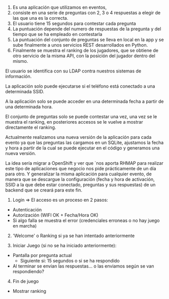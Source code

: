 

1. Es una aplicación que utilizamos en eventos, 
2. consiste en una serie de preguntas con 2, 3 o 4 respuestas a elegir de las que una es la correcta. 
3. El usuario tiene 15 segundos para contestar cada pregunta 
4. La puntuación depende del numero de respuestas de la pregunta y del tiempo que se ha empleado en contestarla
5. La puntuación del conjunto de preguntas se lleva en local en la app y se sube finalmente a unos servicios REST desarrollados en Python. 
6. Finalmente se muestra el ranking de los jugadores, que se obtiene de otro servicio de la misma API, con la posición del jugador dentro del mismo.


 

El usuario se identifica con su LDAP contra nuestros sistemas de información. 

La aplicación solo puede ejecutarse si el teléfono está conectado a una determinada SSID. 

A la aplicación solo se puede acceder en una determinada fecha a partir de una determinada hora. 

El conjunto de preguntas solo se puede contestar una vez, una vez se le muestra el ranking, en posteriores accesos se le vuelve a mostrar directamente el ranking.


Actualmente realizamos una nueva versión de la aplicación para cada evento ya que las preguntas las cargamos en un SQLite, ajustamos la fecha y hora a partir de la cual se puede ejecutar en el código y generamos una nueva versión.

La idea sería migrar a OpenShift y ver que `nos aporta RHMAP para realizar este tipo de aplicaciones que negocio nos pide prácticamente de un día para otro. Y generalizar la misma aplicación para cualquier evento, de manera que se descargue la configuración (fecha y hora de activación, SSID a la que debe estar conectado, preguntas y sus respuestas) de un backend que se creará para este fin.


1. Login => El acceso es un proceso en 2 pasos:
- Autenticación
- Autorización (WIFI OK + Fecha/Hora OK)
- Si algo falla se muestra el error (credenciales erroneas o no hay juego en marcha)

2. 'Welcome' o Ranking si ya se han intentado anteriormente

3. Iniciar Juego (si no se ha iniciado anteriormente):
- Pantalla por pregunta actual
    - Siguiente si: 15 segundos o si se ha respondido
- Al terminar se envian las respuestas... o las enviamos según se van respondiendo?

4. Fin de juego
- Mostrar ranking

